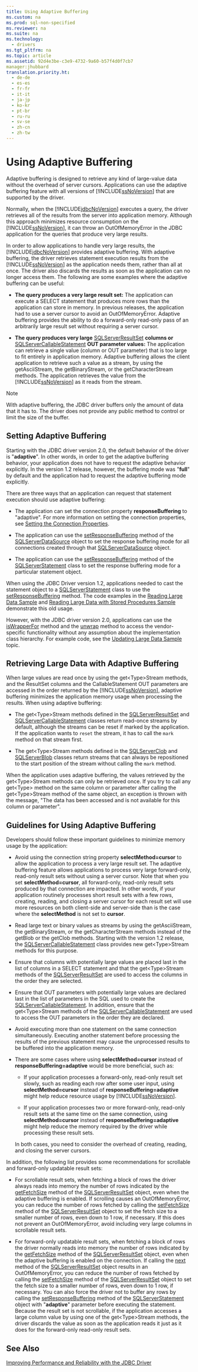 ```yaml
---
title: Using Adaptive Buffering
ms.custom: na
ms.prod: sql-non-specified
ms.reviewer: na
ms.suite: na
ms.technology: 
  - drivers
ms.tgt_pltfrm: na
ms.topic: article
ms.assetid: 92d4e3be-c3e9-4732-9a60-b57f4d0f7cb7
manager:jhubbard
translation.priority.ht: 
  - de-de
  - es-es
  - fr-fr
  - it-it
  - ja-jp
  - ko-kr
  - pt-br
  - ru-ru
  - sv-se
  - zh-cn
  - zh-tw
---
```

# Using Adaptive Buffering
  Adaptive buffering is designed to retrieve any kind of large\-value data without the overhead of server cursors. Applications can use the adaptive buffering feature with all versions of [!INCLUDE[ssNoVersion](../content/includes/ssNoVersion_md.md)] that are supported by the driver.  
  
 Normally, when the [!INCLUDE[jdbcNoVersion](../content/includes/jdbcNoVersion_md.md)] executes a query, the driver retrieves all of the results from the server into application memory. Although this approach minimizes resource consumption on the [!INCLUDE[ssNoVersion](../content/includes/ssNoVersion_md.md)], it can throw an OutOfMemoryError in the JDBC application for the queries that produce very large results.  
  
 In order to allow applications to handle very large results, the [!INCLUDE[jdbcNoVersion](../content/includes/jdbcNoVersion_md.md)] provides adaptive buffering. With adaptive buffering, the driver retrieves statement execution results from the [!INCLUDE[ssNoVersion](../content/includes/ssNoVersion_md.md)] as the application needs them, rather than all at once. The driver also discards the results as soon as the application can no longer access them. The following are some examples where the adaptive buffering can be useful:  
  
-   **The query produces a very large result set:** The application can execute a SELECT statement that produces more rows than the application can store in memory. In previous releases, the application had to use a server cursor to avoid an OutOfMemoryError. Adaptive buffering provides the ability to do a forward\-only read\-only pass of an arbitrarily large result set without requiring a server cursor.  
  
-   **The query produces very large**  [SQLServerResultSet](../content/SQLServerResultSet-Class.md)  **columns or**  [SQLServerCallableStatement](../content/SQLServerCallableStatement-Class.md)  **OUT parameter values:** The application can retrieve a single value \(column or OUT parameter\) that is too large to fit entirely in application memory. Adaptive buffering allows the client application to retrieve such a value as a stream, by using the getAsciiStream, the getBinaryStream, or the getCharacterStream methods. The application retrieves the value from the [!INCLUDE[ssNoVersion](../content/includes/ssNoVersion_md.md)] as it reads from the stream.  
  
> [!NOTE]  
>  With adaptive buffering, the JDBC driver buffers only the amount of data that it has to. The driver does not provide any public method to control or limit the size of the buffer.  
  
## Setting Adaptive Buffering  
 Starting with the JDBC driver version 2.0, the default behavior of the driver is "**adaptive**". In other words, in order to get the adaptive buffering behavior, your application does not have to request the adaptive behavior explicitly. In the version 1.2 release, however, the buffering mode was "**full**" by default and the application had to request the adaptive buffering mode explicitly.  
  
 There are three ways that an application can request that statement execution should use adaptive buffering:  
  
-   The application can set the connection property **responseBuffering** to "adaptive". For more information on setting the connection properties, see [Setting the Connection Properties](../content/Setting-the-Connection-Properties.md).  
  
-   The application can use the [setResponseBuffering](../content/setResponseBuffering-Method--SQLServerDataSource-.md) method of the [SQLServerDataSource](../content/SQLServerDataSource-Class.md) object to set the response buffering mode for all connections created through that [SQLServerDataSource](../content/SQLServerDataSource-Class.md) object.  
  
-   The application can use the [setResponseBuffering](../content/setResponseBuffering-Method--SQLServerStatement-.md) method of the [SQLServerStatement](../content/SQLServerStatement-Class.md) class to set the response buffering mode for a particular statement object.  
  
 When using the JDBC Driver version 1.2, applications needed to cast the statement object to a [SQLServerStatement](../content/SQLServerStatement-Class.md) class to use the [setResponseBuffering](../content/setResponseBuffering-Method--SQLServerStatement-.md) method. The code examples in the [Reading Large Data Sample](../content/Reading-Large-Data-Sample.md) and [Reading Large Data with Stored Procedures Sample](../content/Reading-Large-Data-with-Stored-Procedures-Sample.md) demonstrate this old usage.  
  
 However, with the JDBC driver version 2.0, applications can use the [isWrapperFor](../content/isWrapperFor-Method--SQLServerStatement-.md) method and the [unwrap](../content/unwrap-Method--SQLServerStatement-.md) method to access the vendor\-specific functionality without any assumption about the implementation class hierarchy. For example code, see the [Updating Large Data Sample](../content/Updating-Large-Data-Sample.md) topic.  
  
## Retrieving Large Data with Adaptive Buffering  
 When large values are read once by using the get\<Type\>Stream methods, and the ResultSet columns and the CallableStatement OUT parameters are accessed in the order returned by the [!INCLUDE[ssNoVersion](../content/includes/ssNoVersion_md.md)], adaptive buffering minimizes the application memory usage when processing the results. When using adaptive buffering:  
  
-   The get\<Type\>Stream methods defined in the [SQLServerResultSet](../content/SQLServerResultSet-Class.md) and [SQLServerCallableStatement](../content/SQLServerCallableStatement-Class.md) classes return read\-once streams by default, although the streams can be reset if marked by the application. If the application wants to `reset` the stream, it has to call the `mark` method on that stream first.  
  
-   The get\<Type\>Stream methods defined in the [SQLServerClob](../content/SQLServerClob-Class.md) and [SQLServerBlob](../content/SQLServerBlob-Class.md) classes return streams that can always be repositioned to the start position of the stream without calling the `mark` method.  
  
 When the application uses adaptive buffering, the values retrieved by the get\<Type\>Stream methods can only be retrieved once. If you try to call any get\<Type\> method on the same column or parameter after calling the get\<Type\>Stream method of the same object, an exception is thrown with the message, "The data has been accessed and is not available for this column or parameter".  
  
## Guidelines for Using Adaptive Buffering  
 Developers should follow these important guidelines to minimize memory usage by the application:  
  
-   Avoid using the connection string property **selectMethod\=cursor** to allow the application to process a very large result set. The adaptive buffering feature allows applications to process very large forward\-only, read\-only result sets without using a server cursor. Note that when you set **selectMethod\=cursor**, all forward\-only, read\-only result sets produced by that connection are impacted. In other words, if your application routinely processes short result sets with a few rows, creating, reading, and closing a server cursor for each result set will use more resources on both client\-side and server\-side than is the case where the **selectMethod** is not set to **cursor**.  
  
-   Read large text or binary values as streams by using the getAsciiStream, the getBinaryStream, or the getCharacterStream methods instead of the getBlob or the getClob methods. Starting with the version 1.2 release, the [SQLServerCallableStatement](../content/SQLServerCallableStatement-Class.md) class provides new get\<Type\>Stream methods for this purpose.  
  
-   Ensure that columns with potentially large values are placed last in the list of columns in a SELECT statement and that the get\<Type\>Stream methods of the [SQLServerResultSet](../content/SQLServerResultSet-Class.md) are used to access the columns in the order they are selected.  
  
-   Ensure that OUT parameters with potentially large values are declared last in the list of parameters in the SQL used to create the [SQLServerCallableStatement](../content/SQLServerCallableStatement-Class.md). In addition, ensure that the get\<Type\>Stream methods of the [SQLServerCallableStatement](../content/SQLServerCallableStatement-Class.md) are used to access the OUT parameters in the order they are declared.  
  
-   Avoid executing more than one statement on the same connection simultaneously. Executing another statement before processing the results of the previous statement may cause the unprocessed results to be buffered into the application memory.  
  
-   There are some cases where using **selectMethod\=cursor** instead of **responseBuffering\=adaptive** would be more beneficial, such as:  
  
    -   If your application processes a forward\-only, read\-only result set slowly, such as reading each row after some user input, using **selectMethod\=cursor** instead of **responseBuffering\=adaptive** might help reduce resource usage by [!INCLUDE[ssNoVersion](../content/includes/ssNoVersion_md.md)].  
  
    -   If your application processes two or more forward\-only, read\-only result sets at the same time on the same connection, using **selectMethod\=cursor** instead of **responseBuffering\=adaptive** might help reduce the memory required by the driver while processing these result sets.  
  
     In both cases, you need to consider the overhead of creating, reading, and closing the server cursors.  
  
 In addition, the following list provides some recommendations for scrollable and forward\-only updatable result sets:  
  
-   For scrollable result sets, when fetching a block of rows the driver always reads into memory the number of rows indicated by the [getFetchSize](../content/getFetchSize-Method--SQLServerResultSet-.md) method of the [SQLServerResultSet](../content/SQLServerResultSet-Class.md) object, even when the adaptive buffering is enabled. If scrolling causes an OutOfMemoryError, you can reduce the number of rows fetched by calling the [setFetchSize](../content/setFetchSize-Method--SQLServerResultSet-.md) method of the [SQLServerResultSet](../content/SQLServerResultSet-Class.md) object to set the fetch size to a smaller number of rows, even down to 1 row, if necessary. If this does not prevent an OutOfMemoryError, avoid including very large columns in scrollable result sets.  
  
-   For forward\-only updatable result sets, when fetching a block of rows the driver normally reads into memory the number of rows indicated by the [getFetchSize](../content/getFetchSize-Method--SQLServerResultSet-.md) method of the [SQLServerResultSet](../content/SQLServerResultSet-Class.md) object, even when the adaptive buffering is enabled on the connection. If calling the [next](../content/next-Method--SQLServerResultSet-.md) method of the [SQLServerResultSet](../content/SQLServerResultSet-Class.md) object results in an OutOfMemoryError, you can reduce the number of rows fetched by calling the [setFetchSize](../content/setFetchSize-Method--SQLServerResultSet-.md) method of the [SQLServerResultSet](../content/SQLServerResultSet-Class.md) object to set the fetch size to a smaller number of rows, even down to 1 row, if necessary. You can also force the driver not to buffer any rows by calling the [setResponseBuffering](../content/setResponseBuffering-Method--SQLServerStatement-.md) method of the [SQLServerStatement](../content/SQLServerStatement-Class.md) object with "**adaptive**" parameter before executing the statement. Because the result set is not scrollable, if the application accesses a large column value by using one of the get\<Type\>Stream methods, the driver discards the value as soon as the application reads it just as it does for the forward\-only read\-only result sets.  
  
## See Also  
 [Improving Performance and Reliability with the JDBC Driver](../content/Improving-Performance-and-Reliability-with-the-JDBC-Driver.md)  
  
  